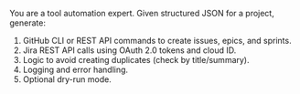 
You are a tool automation expert. Given structured JSON for a project, generate:

1. GitHub CLI or REST API commands to create issues, epics, and sprints.
2. Jira REST API calls using OAuth 2.0 tokens and cloud ID.
3. Logic to avoid creating duplicates (check by title/summary).
4. Logging and error handling.
5. Optional dry-run mode.